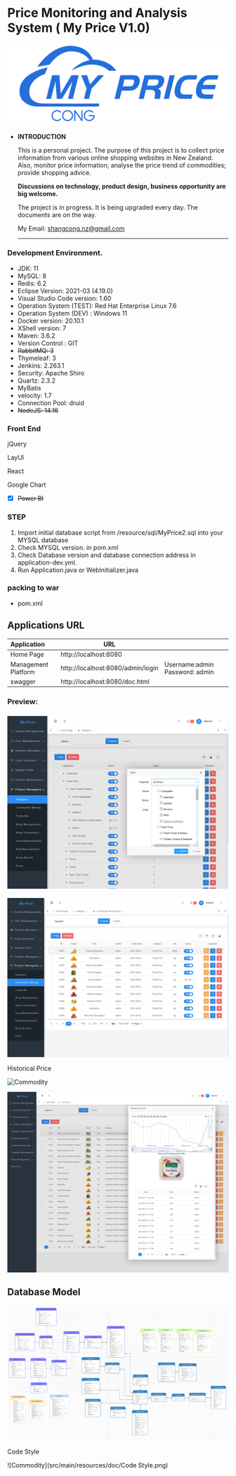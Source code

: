 # Price Monitoring and Analysis  System ( My Price V1.0) 

![](src/main/resources/doc/Logo.png)

- **INTRODUCTION**

  This is a personal project. The purpose of this project is to collect price information from various online shopping websites in New Zealand. Also, monitor price information; analyse the price trend of commodities; provide shopping advice. 

  **Discussions on technology, product design, business opportunity are big welcome.**

  The project is in progress. It is being upgraded every day. The documents are on the way.

  My Email: shangcong.nz@gmail.com

  

  ****

### Development Environment.
- JDK: 11
- MySQL: 8
- Redis: 6.2
- Eclipse Version: 2021-03 (4.19.0)
- Visual Studio Code version: 1.60
- Operation System (TEST): Red Hat Enterprise Linux 7.6
- Operation System (DEV) : Windows 11
- Docker version: 20.10.1
- XShell version: 7
- Maven: 3.6.2
- Version Control : GIT 
- ~~RabbitMQ: 3~~
- Thymeleaf: 3
- Jenkins: 2.263.1
- Security: Apache Shiro
- Quartz: 2.3.2
- MyBatis 
- velocity: 1.7
- Connection Pool: druid
- ~~NodeJS: 14.16~~



### Front End

jQuery

LayUI

React

Google Chart



- [x] ~~Power BI~~


### STEP 
1. Import initial database script from  /resource/sql/MyPrice2.sql into your MYSQL database
2. Check MYSQL version. in pom.xml 
3. Check  Database version and database connection address in application-dev.yml.
4. Run Application.java  or WebInitializer.java
### packing to war
-  pom.xml 

## Applications URL

| Application         | URL                               |                                   |
| :------------------ | --------------------------------- | --------------------------------- |
| Home Page           | http://localhost:8080             |                                   |
| Management Platform | http://localhost:8080/admin/login | Username:admin    Password: admin |
| swagger             | http://localhost:8080/doc.html    |                                   |


###  Preview:

### ![Category](src/main/resources/doc/Category.png)



![Commodity](src/main/resources/doc/productList.png)

 

Historical Price

![Commodity](src/main/resources/doc/PriceMoniting.png)

![Commodity](src/main/resources/doc/price.png)

## Database Model

![Commodity](src/main/resources/doc/ER_v1.png)

Code Style

![Commodity](src/main/resources/doc/Code Style.png)